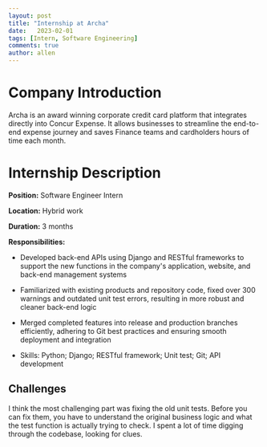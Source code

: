 ```yaml
---
layout: post
title: "Internship at Archa"
date:   2023-02-01
tags: [Intern, Software Engineering] 
comments: true
author: allen
---
```


# Company Introduction
Archa is an award winning corporate credit card platform that integrates directly into Concur Expense. It allows businesses to streamline the end-to-end expense journey and saves Finance teams and cardholders hours of time each month.

# Internship Description

**Position:** Software Engineer Intern

**Location:** Hybrid work
 
**Duration:** 3 months

**Responsibilities:**

- Developed back-end APIs using Django and RESTful frameworks to support the new functions in the company's application, website, and back-end management systems

- Familiarized with existing products and repository code, fixed over 300 warnings and outdated unit test errors, resulting in more robust and cleaner back-end logic

- Merged completed features into release and production branches efficiently, adhering to Git best practices and ensuring smooth deployment and integration

- Skills: Python; Django; RESTful framework; Unit test; Git; API development



## Challenges
I think the most challenging part was fixing the old unit tests. Before you can fix them, you have to understand the original business logic and what the test function is actually trying to check. I spent a lot of time digging through the codebase, looking for clues. 